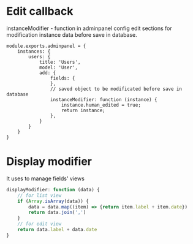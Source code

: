 # Edit callback

instanceModifier - function in adminpanel config edit sections for modification instance data
before save in database.

```
module.exports.adminpanel = {
    instances: {
        users: {
            title: 'Users',
            model: 'User',
            add: {
                fields: {
                },
                // saved object to be modificated before save in database
                instanceModifier: function (instance) {
                    instance.human_edited = true;
                    return instance;
                },
            }
        }
    }
}

```


# Display modifier

It uses to manage fields' views

```javascript
displayModifier: function (data) {
    // for list view
    if (Array.isArray(data)) {
        data = data.map((item) => {return item.label + item.date})
        return data.join(',')
    }
    // for edit view    
    return data.label + data.date
}
```